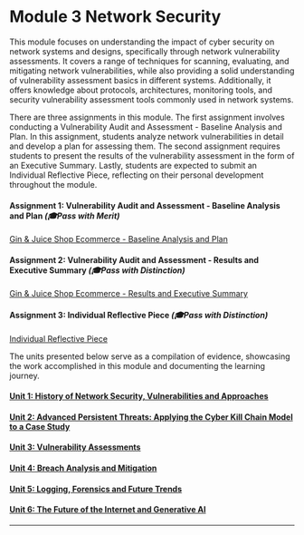 # Module 3 Network Security

This module focuses on understanding the impact of cyber security on network systems and designs, specifically through network vulnerability assessments. It covers a range of techniques for scanning, evaluating, and mitigating network vulnerabilities, while also providing a solid understanding of vulnerability assessment basics in different systems. Additionally, it offers knowledge about protocols, architectures, monitoring tools, and security vulnerability assessment tools commonly used in network systems.

There are three assignments in this module. The first assignment involves conducting a Vulnerability Audit and Assessment - Baseline Analysis and Plan. In this assignment, students analyze network vulnerabilities in detail and develop a plan for assessing them. The second assignment requires students to present the results of the vulnerability assessment in the form of an Executive Summary. Lastly, students are expected to submit an Individual Reflective Piece, reflecting on their personal development throughout the module.

#### Assignment 1: Vulnerability Audit and Assessment - Baseline Analysis and Plan _(🎓Pass with Merit)_
[Gin & Juice Shop Ecommerce - Baseline Analysis and Plan](NS_Assignment1.md)
	
#### Assignment 2: Vulnerability Audit and Assessment - Results and Executive Summary _(🎓Pass with Distinction)_
[Gin & Juice Shop Ecommerce - Results and Executive Summary](NS_Assignment2.md)

#### Assignment 3: Individual Reflective Piece _(🎓Pass with Distinction)_
[Individual Reflective Piece](NS_Assignment3.md)

The units presented below serve as a compilation of evidence, showcasing the work accomplished in this module and documenting the learning journey.

#### [Unit 1: History of Network Security, Vulnerabilities and Approaches](NS_Unit01.md)

#### [Unit 2: Advanced Persistent Threats: Applying the Cyber Kill Chain Model to a Case Study](NS_Unit02.md)

#### [Unit 3: Vulnerability Assessments](NS_Unit03.md)

#### [Unit 4: Breach Analysis and Mitigation](NS_Unit04.md)

#### [Unit 5: Logging, Forensics and Future Trends](NS_Unit05.md)

#### [Unit 6: The Future of the Internet and Generative AI](NS_Unit06.md)

---
